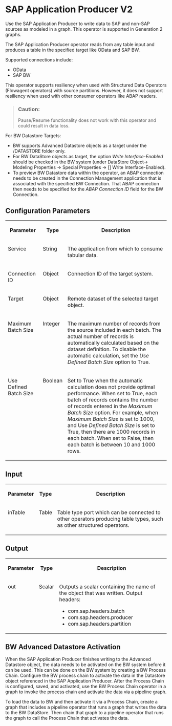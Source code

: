 <!-- loioc8095cfc4c704f4eb3cb0cd4cfd98791 -->

# SAP Application Producer V2

Use the SAP Application Producer to write data to SAP and non-SAP sources as modeled in a graph. This operator is supported in Generation 2 graphs.



The SAP Application Producer operator reads from any table input and produces a table in the specified target like OData and SAP BW.

Supported connections include:

-   OData
-   SAP BW

This operator supports resiliency when used with Structured Data Operators \(Flowagent operators\) with source partitions. However, it does not support resiliency when used with other consumer operators like ABAP readers.

> ### Caution:  
> Pause/Resume functionality does not work with this operator and could result in data loss.

For BW Datastore Targets:

-   BW supports Advanced Datastore objects as a target under the /DATASTORE folder only.
-   For BW DataStore objects as target, the option *Write Interface-Enabled* should be checked in the BW system \(under DataStore Object-\> Modeling Properties -\> Special Properties -\> \[\] Write Interface-Enabled\).
-   To preview BW Datastore data within the operator, an ABAP connection needs to be created in the Connection Management application that is associated with the specified BW Connection. That ABAP connection then needs to be specified for the *ABAP Connection ID* field for the BW Connection.



<a name="loioc8095cfc4c704f4eb3cb0cd4cfd98791__section_dyj_m45_fnb"/>

## Configuration Parameters


<table>
<tr>
<th valign="top">

Parameter

</th>
<th valign="top">

Type

</th>
<th valign="top">

Description

</th>
</tr>
<tr>
<td valign="top">

Service

</td>
<td valign="top">

String

</td>
<td valign="top">

The application from which to consume tabular data.

</td>
</tr>
<tr>
<td valign="top">

Connection ID

</td>
<td valign="top">

Object

</td>
<td valign="top">

Connection ID of the target system.

</td>
</tr>
<tr>
<td valign="top">

Target

</td>
<td valign="top">

Object

</td>
<td valign="top">

Remote dataset of the selected target object.

</td>
</tr>
<tr>
<td valign="top">

Maximum Batch Size

</td>
<td valign="top">

Integer

</td>
<td valign="top">

The maximum number of records from the source included in each batch. The actual number of records is automatically calculated based on the dataset definition. To disable the automatic calculation, set the *Use Defined Batch Size* option to True.

</td>
</tr>
<tr>
<td valign="top">

Use Defined Batch Size

</td>
<td valign="top">

Boolean

</td>
<td valign="top">

Set to True when the automatic calculation does not provide optimal performance. When set to True, each batch of records contains the number of records entered in the *Maximum Batch Size* option. For example, when *Maximum Batch Size* is set to 1000, and Use *Defined Batch Size* is set to True, then there are 1000 records in each batch. When set to False, then each batch is between 10 and 1000 rows.

</td>
</tr>
</table>



<a name="loioc8095cfc4c704f4eb3cb0cd4cfd98791__section_pty_hm5_fnb"/>

## Input


<table>
<tr>
<th valign="top">

Parameter

</th>
<th valign="top">

Type

</th>
<th valign="top">

Description

</th>
</tr>
<tr>
<td valign="top">

inTable

</td>
<td valign="top">

Table

</td>
<td valign="top">

Table type port which can be connected to other operators producing table types, such as other structured operators.

</td>
</tr>
</table>



<a name="loioc8095cfc4c704f4eb3cb0cd4cfd98791__section_p31_rm5_fnb"/>

## Output


<table>
<tr>
<th valign="top">

Parameter

</th>
<th valign="top">

Type

</th>
<th valign="top">

Description

</th>
</tr>
<tr>
<td valign="top">

out

</td>
<td valign="top">

Scalar

</td>
<td valign="top">

Outputs a scalar containing the name of the object that was written. Output headers:

-   com.sap.headers.batch
-   com.sap.headers.producer
-   com.sap.headers.partition



</td>
</tr>
</table>



<a name="loioc8095cfc4c704f4eb3cb0cd4cfd98791__section_x1k_jq5_fnb"/>

## BW Advanced Datastore Activation

When the SAP Application Producer finishes writing to the Advanced Datastore object, the data needs to be activated on the BW system before it can be used. This can be done on the BW system by creating a BW Process Chain. Configure the BW process chain to activate the data in the Datastore object referenced in the SAP Application Producer. After the Process Chain is configured, saved, and activated, use the BW Process Chain operator in a graph to invoke the process chain and activate the data via a pipeline graph.

To load the data to BW and then activate it via a Process Chain, create a graph that includes a pipeline operator that runs a graph that writes the data to the BW DataStore. Then chain that graph to a pipeline operator that runs the graph to call the Process Chain that activates the data.

